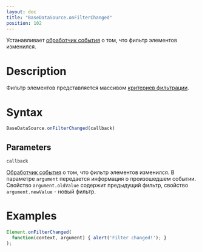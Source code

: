 ```yaml
---
layout: doc
title: "BaseDataSource.onFilterChanged"
position: 102
---
```


Устанавливает [обработчик события](../../../KeyConcepts/Script/) о том, что фильтр элементов изменился.

# Description

Фильтр элементов представляется массивом [критериев фильтрации](../Criteria/).

# Syntax

```js
BaseDataSource.onFilterChanged(callback)
```

## Parameters

`callback`

[Обработчик события](../../../KeyConcepts/Script/) о том, что фильтр элементов изменился. В параметре
`argument` передается информация о произошедшем событии. Свойство `argument.oldValue` содержит
предыдущий фильтр, свойство `argument.newValue` - новый фильтр.

# Examples

```js
Element.onFilterChanged(
  function(context, argument) { alert('Filter changed!'); }
);
```
